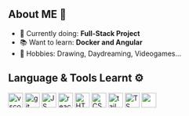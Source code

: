 ## About ME 👋

- 🌱 Currently doing: **Full-Stack Project**
- 📚 Want to learn: **Docker and Angular**
- 🌈 Hobbies: Drawing, Daydreaming, Videogames...

## Language & Tools Learnt ⚙️
<p align="left">
<img src="https://cdn.jsdelivr.net/gh/devicons/devicon/icons/vscode/vscode-original.svg" alt="vscode" width="30" height="30"/>
<img src="https://cdn.jsdelivr.net/gh/devicons/devicon@latest/icons/git/git-original.svg" alt="git" width="30" height="30" />
<img src="https://cdn.jsdelivr.net/gh/devicons/devicon@latest/icons/javascript/javascript-original.svg" alt="JS" width="30" height="30"/>
<img src="https://cdn.jsdelivr.net/gh/devicons/devicon@latest/icons/react/react-original.svg" alt="react" width="30" height="30">
<img src="https://cdn.jsdelivr.net/gh/devicons/devicon@latest/icons/html5/html5-original.svg" alt="HTML" width="30" height="30"/>
<img src="https://cdn.jsdelivr.net/gh/devicons/devicon@latest/icons/css3/css3-original.svg" alt="CSS" width="30" height="30" />
<img src="https://cdn.jsdelivr.net/gh/devicons/devicon@latest/icons/tailwindcss/tailwindcss-original.svg" alt="tailwindcss" wdith="30" height="30"/>
<img src="https://cdn.jsdelivr.net/gh/devicons/devicon@latest/icons/typescript/typescript-original.svg" alt="TS" width="30" height="30"/>
<img src="https://cdn.jsdelivr.net/gh/devicons/devicon@latest/icons/mysql/mysql-original-wordmark.svg" alt=""mySQL width="30" height="30"/>
</p>          


  
